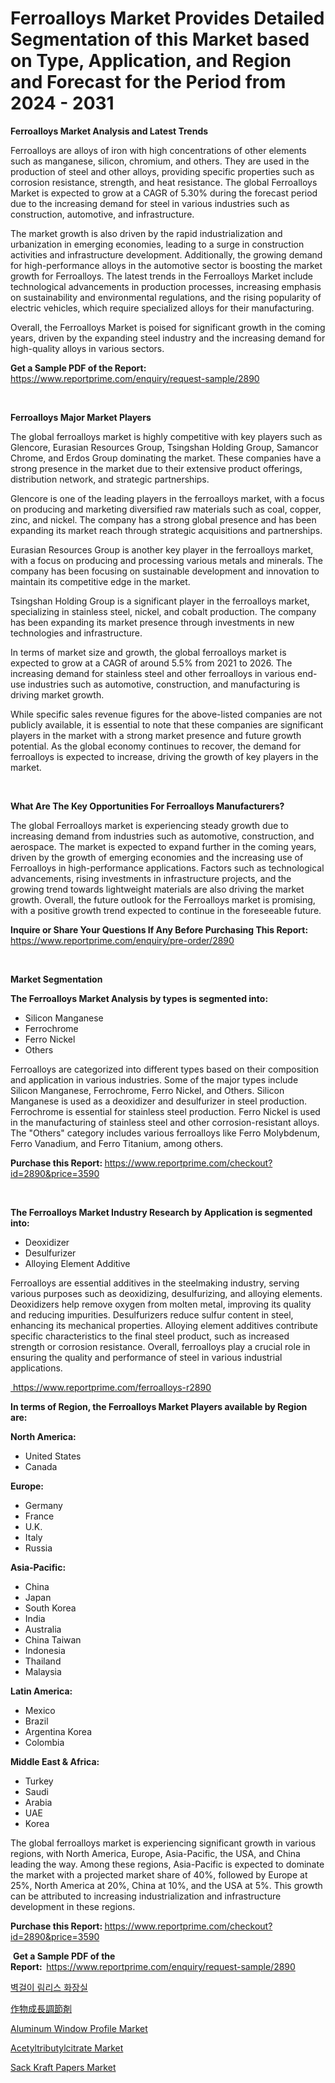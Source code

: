 <p><h1>Ferroalloys Market Provides Detailed Segmentation of this Market based on Type, Application, and Region and Forecast for the Period from 2024 - 2031</h1></p><p><strong>Ferroalloys Market Analysis and Latest Trends</strong></p>
<p><p>Ferroalloys are alloys of iron with high concentrations of other elements such as manganese, silicon, chromium, and others. They are used in the production of steel and other alloys, providing specific properties such as corrosion resistance, strength, and heat resistance. The global Ferroalloys Market is expected to grow at a CAGR of 5.30% during the forecast period due to the increasing demand for steel in various industries such as construction, automotive, and infrastructure.</p><p>The market growth is also driven by the rapid industrialization and urbanization in emerging economies, leading to a surge in construction activities and infrastructure development. Additionally, the growing demand for high-performance alloys in the automotive sector is boosting the market growth for Ferroalloys. The latest trends in the Ferroalloys Market include technological advancements in production processes, increasing emphasis on sustainability and environmental regulations, and the rising popularity of electric vehicles, which require specialized alloys for their manufacturing.</p><p>Overall, the Ferroalloys Market is poised for significant growth in the coming years, driven by the expanding steel industry and the increasing demand for high-quality alloys in various sectors.</p></p>
<p><strong>Get a Sample PDF of the Report:&nbsp;</strong> <a href="https://www.reportprime.com/enquiry/request-sample/2890">https://www.reportprime.com/enquiry/request-sample/2890</a></p>
<p>&nbsp;</p>
<p><strong>Ferroalloys Major Market Players</strong></p>
<p><p>The global ferroalloys market is highly competitive with key players such as Glencore, Eurasian Resources Group, Tsingshan Holding Group, Samancor Chrome, and Erdos Group dominating the market. These companies have a strong presence in the market due to their extensive product offerings, distribution network, and strategic partnerships.</p><p>Glencore is one of the leading players in the ferroalloys market, with a focus on producing and marketing diversified raw materials such as coal, copper, zinc, and nickel. The company has a strong global presence and has been expanding its market reach through strategic acquisitions and partnerships.</p><p>Eurasian Resources Group is another key player in the ferroalloys market, with a focus on producing and processing various metals and minerals. The company has been focusing on sustainable development and innovation to maintain its competitive edge in the market.</p><p>Tsingshan Holding Group is a significant player in the ferroalloys market, specializing in stainless steel, nickel, and cobalt production. The company has been expanding its market presence through investments in new technologies and infrastructure.</p><p>In terms of market size and growth, the global ferroalloys market is expected to grow at a CAGR of around 5.5% from 2021 to 2026. The increasing demand for stainless steel and other ferroalloys in various end-use industries such as automotive, construction, and manufacturing is driving market growth.</p><p>While specific sales revenue figures for the above-listed companies are not publicly available, it is essential to note that these companies are significant players in the market with a strong market presence and future growth potential. As the global economy continues to recover, the demand for ferroalloys is expected to increase, driving the growth of key players in the market.</p></p>
<p>&nbsp;</p>
<p><strong>What Are The Key Opportunities For Ferroalloys Manufacturers?</strong></p>
<p><p>The global Ferroalloys market is experiencing steady growth due to increasing demand from industries such as automotive, construction, and aerospace. The market is expected to expand further in the coming years, driven by the growth of emerging economies and the increasing use of Ferroalloys in high-performance applications. Factors such as technological advancements, rising investments in infrastructure projects, and the growing trend towards lightweight materials are also driving the market growth. Overall, the future outlook for the Ferroalloys market is promising, with a positive growth trend expected to continue in the foreseeable future.</p></p>
<p><strong>Inquire or Share Your Questions If Any Before Purchasing This Report:</strong> <a href="https://www.reportprime.com/enquiry/pre-order/2890">https://www.reportprime.com/enquiry/pre-order/2890</a></p>
<p>&nbsp;</p>
<p><strong>Market Segmentation</strong></p>
<p><strong>The Ferroalloys Market Analysis by types is segmented into:</strong></p>
<p><ul><li>Silicon Manganese</li><li>Ferrochrome</li><li>Ferro Nickel</li><li>Others</li></ul></p>
<p><p>Ferroalloys are categorized into different types based on their composition and application in various industries. Some of the major types include Silicon Manganese, Ferrochrome, Ferro Nickel, and Others. Silicon Manganese is used as a deoxidizer and desulfurizer in steel production. Ferrochrome is essential for stainless steel production. Ferro Nickel is used in the manufacturing of stainless steel and other corrosion-resistant alloys. The "Others" category includes various ferroalloys like Ferro Molybdenum, Ferro Vanadium, and Ferro Titanium, among others.</p></p>
<p><strong>Purchase this Report:&nbsp;</strong><a href="https://www.reportprime.com/checkout?id=2890&price=3590">https://www.reportprime.com/checkout?id=2890&price=3590</a></p>
<p>&nbsp;</p>
<p><strong>The Ferroalloys Market Industry Research by Application is segmented into:</strong></p>
<p><ul><li>Deoxidizer</li><li>Desulfurizer</li><li>Alloying Element Additive</li></ul></p>
<p><p>Ferroalloys are essential additives in the steelmaking industry, serving various purposes such as deoxidizing, desulfurizing, and alloying elements. Deoxidizers help remove oxygen from molten metal, improving its quality and reducing impurities. Desulfurizers reduce sulfur content in steel, enhancing its mechanical properties. Alloying element additives contribute specific characteristics to the final steel product, such as increased strength or corrosion resistance. Overall, ferroalloys play a crucial role in ensuring the quality and performance of steel in various industrial applications.</p></p>
<p><a href="https://www.reportprime.com/ferroalloys-r2890">&nbsp;https://www.reportprime.com/ferroalloys-r2890</a></p>
<p><strong>In terms of Region, the Ferroalloys Market Players available by Region are:</strong></p>
<p>
    <p> <strong> North America: </strong>
        <ul>
            <li>United States</li>
            <li>Canada</li>
        </ul>
        </p> 
    <p> <strong> Europe: </strong>
        <ul>
            <li>Germany</li>
            <li>France</li>
            <li>U.K.</li>
            <li>Italy</li>
            <li>Russia</li>
        </ul>
        </p> 
    <p> <strong> Asia-Pacific: </strong>
        <ul>
            <li>China</li>
            <li>Japan</li>
            <li>South Korea</li>
            <li>India</li>
            <li>Australia</li>
            <li>China Taiwan</li>
            <li>Indonesia</li>
            <li>Thailand</li>
            <li>Malaysia</li>
        </ul>
        </p> 
    <p> <strong> Latin America: </strong>
        <ul>
            <li>Mexico</li>
            <li>Brazil</li>
            <li>Argentina Korea</li>
            <li>Colombia</li>
        </ul>
        </p> 
    <p> <strong> Middle East & Africa: </strong>
        <ul>
            <li>Turkey</li>
            <li>Saudi</li>
            <li>Arabia</li>
            <li>UAE</li>
            <li>Korea</li>
        </ul>
    </p>
    </p>
<p><p>The global ferroalloys market is experiencing significant growth in various regions, with North America, Europe, Asia-Pacific, the USA, and China leading the way. Among these regions, Asia-Pacific is expected to dominate the market with a projected market share of 40%, followed by Europe at 25%, North America at 20%, China at 10%, and the USA at 5%. This growth can be attributed to increasing industrialization and infrastructure development in these regions.</p></p>
<p><strong>Purchase this Report: </strong><a href="https://www.reportprime.com/checkout?id=2890&price=3590">https://www.reportprime.com/checkout?id=2890&price=3590</a></p>
<p>&nbsp;<strong>Get a Sample PDF of the Report:&nbsp;&nbsp;</strong><a href="https://www.reportprime.com/enquiry/request-sample/2890">https://www.reportprime.com/enquiry/request-sample/2890</a></p>
<p><strong></strong></p>
<p><p><a href="https://medium.com/@dannellburge39/%EA%B8%80%EB%A1%9C%EB%B2%8C-%EC%9B%94%ED%96%89-%EB%A6%AC%EB%AF%80%EC%8A%A4-%ED%99%94%EC%9E%A5%EC%8B%A4-%EC%8B%9C%EC%9E%A5-%EA%B8%B0%ED%9A%8C-%EB%B0%8F-2024%EB%85%84%EB%B6%80%ED%84%B0-2031%EB%85%84%EA%B9%8C%EC%A7%80%EC%9D%98-%EC%98%88%EC%B8%A1-091d5b0c180e">벽걸이 림리스 화장실</a></p><p><a href="https://medium.com/@izaiahbartell/%E3%82%AF%E3%83%AD%E3%83%83%E3%83%97%E6%88%90%E9%95%B7%E8%AA%BF%E6%95%B4%E8%96%AC%E5%B8%82%E5%A0%B4%E3%81%AE%E5%8B%95%E5%90%91%E3%82%92%E6%8E%A2%E3%82%8B-%E3%82%B0%E3%83%AD%E3%83%BC%E3%83%90%E3%83%AB%E3%83%88%E3%83%AC%E3%83%B3%E3%83%89%E3%81%A8%E5%B0%86%E6%9D%A5%E3%81%AE%E6%88%90%E9%95%B7%E8%A6%8B%E9%80%9A%E3%81%97-2024%E5%B9%B4-2031%E5%B9%B4-160%E3%83%9A%E3%83%BC%E3%82%B8%E3%81%A7%E7%B6%B2%E7%BE%85-540135dcfa25">作物成長調節剤</a></p><p><a href="https://github.com/janetchuadff364/Market-Research-Report-List-1/blob/main/aluminum-window-profile-market.md">Aluminum Window Profile Market</a></p><p><a href="https://www.linkedin.com/pulse/market-forecast-global-acetyltributylcitrate-trends-impact-fni8e?trackingId=UROvzQ2yqL50jNb57Wr%2F1A%3D%3D">Acetyltributylcitrate Market</a></p><p><a href="https://github.com/btwcqfvq34/Market-Research-Report-List-1/blob/main/sack-kraft-papers-market.md">Sack Kraft Papers Market</a></p></p>
